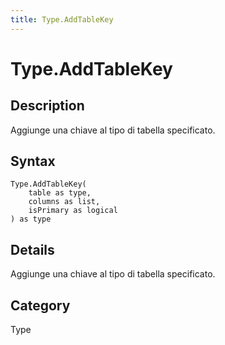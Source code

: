 ```yaml
---
title: Type.AddTableKey
---
```


# Type.AddTableKey


## Description

Aggiunge una chiave al tipo di tabella specificato.


## Syntax

```powerquery
Type.AddTableKey(
    table as type,
    columns as list,
    isPrimary as logical
) as type
```


## Details

Aggiunge una chiave al tipo di tabella specificato.



## Category
Type
